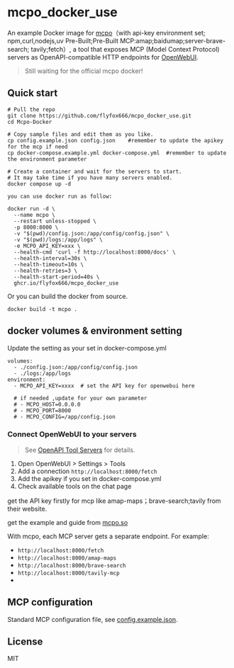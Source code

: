 # mcpo_docker_use
An example Docker image for [mcpo](https://github.com/open-webui/mcpo)（with api-key environment set; npm,curl,nodejs,uv Pre-Built;Pre-Built MCP:amap;baidumap;server-brave-search; tavily;fetch）, a tool that exposes MCP (Model Context Protocol) servers as OpenAPI-compatible HTTP endpoints for [OpenWebUI](https://github.com/open-webui/open-webui).

> Still waiting for the official mcpo docker!

## Quick start

```shell
# Pull the repo
git clone https://github.com/flyfox666/mcpo_docker_use.git
cd Mcpo-Docker

# Copy sample files and edit them as you like.
cp config.example.json config.json    #remember to update the apikey for the mcp if need
cp docker-compose.example.yml docker-compose.yml  #remember to update the environment parameter

# Create a container and wait for the servers to start.
# It may take time if you have many servers enabled.
docker compose up -d
```

```shell
you can use docker run as follow:

docker run -d \
  --name mcpo \
  --restart unless-stopped \
  -p 8000:8000 \
  -v "$(pwd)/config.json:/app/config/config.json" \
  -v "$(pwd)/logs:/app/logs" \
  -e MCPO_API_KEY=xxx \
  --health-cmd 'curl -f http://localhost:8000/docs' \
  --health-interval=30s \
  --health-timeout=10s \
  --health-retries=3 \
  --health-start-period=40s \
  ghcr.io/flyfox666/mcpo_docker_use

```

Or you can build the docker from source.

```shell
docker build -t mcpo .
```
## docker volumes & environment setting

Update the setting as your set in docker-compose.yml

    volumes:
      - ./config.json:/app/config/config.json
      - ./logs:/app/logs
    environment:
      - MCPO_API_KEY=xxxx  # set the API key for openwebui here
      
      # if needed ,update for your own parameter
      # - MCPO_HOST=0.0.0.0
      # - MCPO_PORT=8000
      # - MCPO_CONFIG=/app/config.json


### Connect OpenWebUI to your servers

> See [OpenAPI Tool Servers](https://docs.openwebui.com/openapi-servers/) for details.

1. Open OpenWebUI > Settings > Tools
2. Add a connection `http://localhost:8000/fetch`
3. Add the apikey if you set in docker-compose.yml
4. Check available tools on the chat page


get the API key firstly for mcp like amap-maps；brave-search;tavily from their website.

get the example and guide from [mcpo.so](https://mcp.so/)

With mcpo, each MCP server gets a separate endpoint. For example:

- `http://localhost:8000/fetch`
- `http://localhost:8000/amap-maps`
- `http://localhost:8000/brave-search`
- `http://localhost:8000/tavily-mcp`
- 
## MCP configuration

Standard MCP configuration file, see [config.example.json](./config.example.json).

## License

MIT

